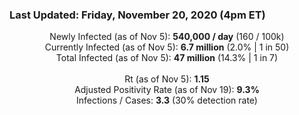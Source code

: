 ### Last Updated: Friday, November 20, 2020 (4pm ET)
<p align="center">
Newly Infected (as of Nov 5): <b>540,000 / day</b> 
(160 / 100k)<br>
Currently Infected (as of Nov 5): <b>6.7 million</b> 
(2.0% | 1 in 50)<br>
Total Infected (as of Nov 5): <b>47 million</b> 
(14.3% | 1 in 7)<br>
<br>
Rt (as of Nov 5): <b>1.15</b><br>
Adjusted Positivity Rate (as of Nov 19): <b>9.3%</b><br>
Infections / Cases: <b>3.3</b> (30% detection rate)</p>